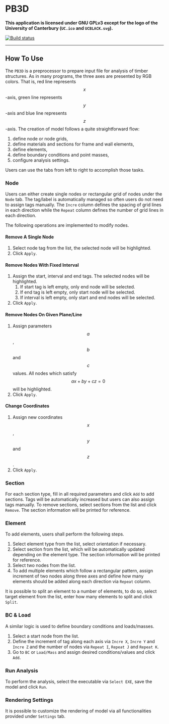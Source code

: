 # PB3D

**This application is licensed under GNU GPLv3 except for the logo of the University of Canterbury (`UC.ico` and `UCBLACK.svg`).**

[![Build status](https://ci.appveyor.com/api/projects/status/udvfy5qlnfjhjqg5?svg=true)](https://ci.appveyor.com/project/TLCFEM/pb3d)

---

## How To Use

The `PB3D` is a preprocessor to prepare input file for analysis of timber structures. As in many programs, the three axes are presented by RGB colors. That is, red line represents $$x$$-axis, green line represents $$y$$-axis and blue line represents $$z$$-axis. The creation of model follows a quite straightforward flow:

1. define node or node grids,
2. define materials and sections for frame and wall elements,
3. define elements,
4. define boundary conditions and point masses,
5. configure analysis settings.

Users can use the tabs from left to right to accomplish those tasks.

### Node

Users can either create single nodes or rectangular grid of nodes under the `Node` tab. The tag/label is automatically managed so often users do not need to assign tags manually. The `Incre` column defines the spacing of grid lines in each direction while the `Repeat` column defines the number of grid lines in each direction.

The following operations are implemented to modify nodes.

#### Remove A Single Node

1. Select node tag from the list, the selected node will be highlighted.
2. Click `Apply`.

#### Remove Nodes With Fixed Interval

1. Assign the start, interval and end tags. The selected nodes will be highlighted.
    1. If start tag is left empty, only end node will be selected.
    2. If end tag is left empty, only start node will be selected.
    3. If interval is left empty, only start and end nodes will be selected.
2. Click `Apply`.

#### Remove Nodes On Given Plane/Line

1. Assign parameters $$a$$, $$b$$ and $$c$$ values. All nodes which satisfy $$ax+by+cz=0$$ will be highlighted.
2. Click `Apply`.

#### Change Coordinates

1. Assign new coordinates $$x$$, $$y$$ and $$z$$.
2. Click `Apply`.

### Section

For each section type, fill in all required parameters and click `Add` to add sections. Tags will be automatically increased but users can also assign tags manually. To remove sections, select sections from the list and click `Remove`. The section information will be printed for reference.

### Element

To add elements, users shall perform the following steps.

1. Select element type from the list, select orientation if necessary.
2. Select section from the list, which will be automatically updated depending on the element type. The section information will be printed for reference.
3. Select two nodes from the list.
4. To add multiple elements which follow a rectangular pattern, assign increment of two nodes along three axes and define how many elements should be added along each direction via `Repeat` column.

It is possible to split an element to a number of elements, to do so, select target element from the list, enter how many elements to split and click `Split`.

### BC & Load

A similar logic is used to define boundary conditions and loads/masses.

1. Select a start node from the list.
2. Define the increment of tag along each axis via `Incre X`, `Incre Y` and `Incre Z` and the number of nodes via `Repeat I`, `Repeat J` and `Repeat K`.
3. Go to `BC` or `Load/Mass` and assign desired conditions/values and click `Add`.

### Run Analysis

To perform the analysis, select the executable via `Select EXE`, save the model and click `Run`.

### Rendering Settings

It is possible to customize the rendering of model via all functionalities provided under `Settings` tab.

